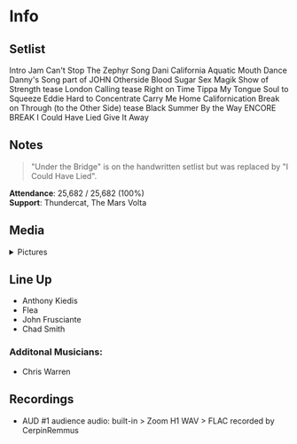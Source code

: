 # Info

## Setlist

Intro Jam
Can't Stop
The Zephyr Song
Dani California
Aquatic Mouth Dance
Danny's Song part of JOHN
Otherside
Blood Sugar Sex Magik
Show of Strength tease
London Calling tease
Right on Time
Tippa My Tongue
Soul to Squeeze
Eddie
Hard to Concentrate
Carry Me Home
Californication
Break on Through (to the Other Side) tease
Black Summer
By the Way
ENCORE BREAK
I Could Have Lied
Give It Away

## Notes

> "Under the Bridge" is on the handwritten setlist but was replaced by "I Could Have Lied".

**Attendance**: 25,682 / 25,682 (100%)
<br>
**Support**: Thundercat, The Mars Volta

## Media 

<details>
  <summary>Pictures</summary>
  <img alt="Setlist" title="Setlist" src="20230329.jpg" height="200" />
</details>

## Line Up

* Anthony Kiedis
* Flea
* John Frusciante
* Chad Smith

### Additonal Musicians:
* Chris Warren

## Recordings

* AUD #1 audience audio: built-in > Zoom H1 WAV > FLAC recorded by CerpinRemmus
